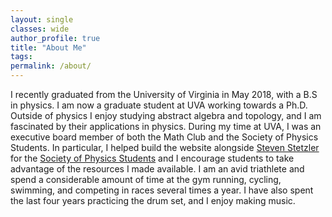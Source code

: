 ```yaml
---
layout: single
classes: wide
author_profile: true
title: "About Me"
tags:
permalink: /about/
---
```


I recently graduated from the University of Virginia in May 2018, with a B.S in physics. I am now a graduate student at UVA working towards a Ph.D. Outside of physics I enjoy studying abstract algebra and topology, and I am fascinated by their applications in physics. During my time at UVA, I was an executive board member of both the Math Club and the Society of Physics Students. In particular, I helped build the website alongside [Steven Stetzler](https://stevenstetzler.com/) for the [Society of Physics Students](https://spsatuva.github.io/) and I encourage students to take advantage of the resources I made available. I am an avid triathlete and spend a considerable amount of time at the gym running, cycling, swimming, and competing in races several times a year. I have also spent the last four years practicing the drum set, and I enjoy making music. 

